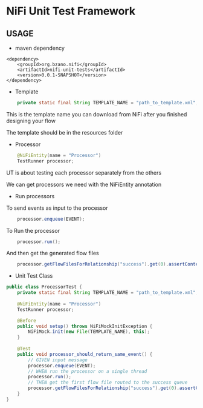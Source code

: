 # NiFi Unit Test Framework

## USAGE
- maven dependency

``` maven
<dependency>
	<groupId>org.bzano.nifi</groupId>
	<artifactId>nifi-unit-tests</artifactId>
	<version>0.0.1-SNAPSHOT</version>
</dependency>
```
- Template

``` java
	private static final String TEMPLATE_NAME = "path_to_template.xml";
```
This is the template name you can download from NiFi after you finished designing your flow

The template should be in the resources folder

- Processor

```java
	@NiFiEntity(name = "Processor")
	TestRunner processor;
```

UT is about testing each processor separately from the others

We can get processors we need with the NiFiEntity annotation

- Run processors

To send events as input to the processor

```java
	processor.enqueue(EVENT);
```
To Run the processor 

```java
	processor.run();
```
And then get the generated flow files

```java
	processor.getFlowFilesForRelationship("success").get(0).assertContentEquals(EVENT);
```


- Unit Test Class

``` java
public class ProcessorTest {
	private static final String TEMPLATE_NAME = "path_to_template.xml";
	
	@NiFiEntity(name = "Processor")
	TestRunner processor;

	@Before
	public void setup() throws NiFiMockInitException {
		NiFiMock.init(new File(TEMPLATE_NAME), this);
	}
	
	@Test
	public void processor_should_return_same_event() {
		// GIVEN input message
		processor.enqueue(EVENT);
		// WHEN run the processor on a single thread
		processor.run();
		// THEN get the first flow file routed to the success queue
		processor.getFlowFilesForRelationship("success").get(0).assertContentEquals(EVENT);
	}
}
```
